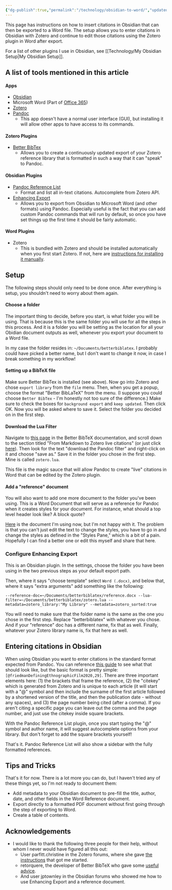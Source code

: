 ```yaml
---
{"dg-publish":true,"permalink":"/technology/obsidian-to-word/","updated":"2024-05-09T20:16:33.109+08:00"}
---
```


This page has instructions on how to insert citations in Obsidian that can then be exported to a Word file. The setup allows you to enter citations in Obsidian with Zotero and continue to edit those citations using the Zotero plugin in Word after export. 

For a list of other plugins I use in Obsidian, see [[Technology/My Obsidian Setup\|My Obsidian Setup]].
## A list of tools mentioned in this article

#### Apps
- [Obsidian](https://obsidian.md/)
- Microsoft Word (Part of [Office 365](https://www.microsoft.com/en-us/microsoft-365/microsoft-office))
- [Zotero](https://www.zotero.org/)
- [Pandoc](https://pandoc.org/)
	- This app doesn't have a normal user interface (GUI), but installing it will allow other apps to have access to its commands. 
#### Zotero Plugins
- [Better BibTex](https://retorque.re/zotero-better-bibtex/)
	- Allows you to create a continuously updated export of your Zotero reference library that is formatted in such a way that it can "speak" to Pandoc.
#### Obsidian Plugins
- [Pandoc Reference List](https://github.com/mgmeyers/obsidian-pandoc-reference-list)
    - Format and list all in-text citations. Autocomplete from Zotero API.
- [Enhancing Export](https://github.com/mokeyish/obsidian-enhancing-export) 
	- Allows you to export from Obsidian to Microsoft Word (and other formats) using Pandoc. Especially useful is the fact that you can add custom Pandoc commands that will run by default, so once you have set things up the first time it should be fairly automatic.
#### Word Plugins
- Zotero
	- This is bundled with Zotero and should be installed automatically when you first start Zotero. If not, here are [instructions for installing it manually](https://www.zotero.org/support/word_processor_plugin_manual_installation). 

## Setup

The following steps should only need to be done once. After everything is setup, you shouldn't need to worry about them again.

#### Choose a folder
The important thing to decide, before you start, is what folder you will be using. That is because this is the same folder you will use for all the steps in this process. And it is a folder you will be setting as the location for all your Obidian document outputs as well, whenever you export your document to a Word file. 

In my case the folder resides in: `~/Documents/betterbiblatex`. I probably could have picked a better name, but I don't want to change it now, in case I break something in my workflow!
#### Setting up a BibTeX file
Make sure Better BibTex is installed (see above). Now go into Zotero and chose `export library` from the `file` menu. Then, when you get a popup, choose the format "Better BibLaTeX" from the menu. (I suppose you could choose `Better BibTex` - I'm honestly not too sure of the difference.) Make sure to check the boxes for `background export` and `keep updated`. Then click OK. Now you will be asked where to save it. Select the folder you decided on in the first step.

#### Download the Lua Filter
Navigate to [this page](https://retorque.re/zotero-better-bibtex/exporting/pandoc/) in the Better BibTeX documentation, and scroll down to the section titled "From Markdown to Zotero live citations" (or just click [here](https://retorque.re/zotero-better-bibtex/exporting/pandoc/#from-markdown-to-zotero-live-citations)). Then look for the text "download the Pandoc filter" and right-click on it and choose "save as." Save it in the folder you chose in the first step. Mine is called `zotero.lua`.

This file is the magic sauce that will allow Pandoc to create "live" citations in Word that can be edited by the Zotero plugin.

#### Add a "reference" document
You will also want to add one more document to the folder you've been using. This is a Word Document that will serve as a reference for Pandoc when it creates styles for your document. For instance, what should a top level header look like? A block quote? 

[Here](https://github.com/maehr/academic-pandoc-template/) is the document I'm using now, but I'm not happy with it. The problem is that you can't just edit the text to change the styles, you have to go in and change the styles as defined in the "Styles Pane," which is a bit of a pain. Hopefully I can find a better one or edit this myself and share that here.
### Configure Enhancing Export
This is an Obsidian plugin. In the settings, choose the folder you have been using in the two previous steps as your default export path. 

Then, where it says "choose template" select `Word (.docx)`, and below that, where it says "extra arguments" add something like the following:

```
--reference-doc=~/Documents/betterbiblatex/reference.docx --lua-filter=~/Documents/betterbiblatex/zotero.lua --metadata=zotero_library:"My Library" --metadata=zotero_sorted:true
```

You will need to make sure that the folder name is the same as the one you chose in the first step. Replace "betterbiblatex" with whatever you chose. And if your "reference" doc has a different name, fix that as well. Finally, whatever your Zotero library name is, fix that here as well.
## Entering citations in Obsidian
When using Obsidian you want to enter citations in the standard format expected from Pandoc. You can reference [this guide](https://github.com/evolve2k/obsidian-pandoc-academic-word-doc-guide?tab=readme-ov-file) to see what that should look like, but the basic format is pretty simple: `[@friedmanDefiningEthnographicFilm2020,29]`. There are three important elements here: (1) the brackets that frame the reference, (2) the "citekey" which is generated from Zotero and is unique to each article (it will start with a "@" symbol and then include the surname of the first article followed by a shortened version of the title, and then the publication date - without any spaces), and (3) the page number being cited (after a comma). If you aren't citing a specific page you can leave out the comma and the page number, and just use the citekey inside square brackets. 

With the Pandoc Reference List plugin, once you start typing the "@" symbol and author name, it will suggest autocomplete options from your library. But don't forget to add the square brackets yourself! 

That's it. Pandoc Reference List will also show a sidebar with the fully formatted references.

## Tips and Tricks
That's it for now. There is a lot more you can do, but I haven't tried any of these things yet, so I'm not ready to document them:
- Add metadata to your Obsidian document to pre-fill the title, author, date, and other fields in the Word Reference document.
- Export directly to a formatted PDF document without first going through the step of exporting to Word.
- Create a table of contents. 

## Acknowledgements
- I would like to thank the following three people for their help, without whom I never would have figured all this out:
	- User parfitt.christine in the Zotero forums, where she gave [the instructions](https://forums.zotero.org/discussion/comment/407793/#Comment_407793) that got me started.
	- retorquere, the developer of Better BibTeX who gave some [useful advice](https://github.com/retorquere/zotero-better-bibtex/discussions/2873).
	- And user jptownley in the Obsidian forums who showed me how to use Enhancing Export and a reference document.
